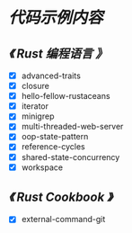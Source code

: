 # *代码示例内容*

## *《 Rust 编程语言 》*

- [x] advanced-traits
- [x] closure
- [x] hello-fellow-rustaceans
- [x] iterator
- [x] minigrep
- [x] multi-threaded-web-server
- [x] oop-state-pattern
- [x] reference-cycles
- [x] shared-state-concurrency
- [x] workspace

## *《 Rust Cookbook 》*

- [x] external-command-git
